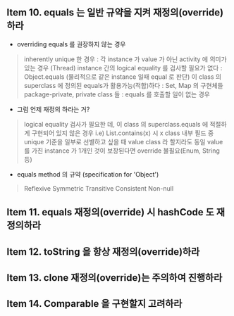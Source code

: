 ## Item 10. equals 는 일반 규약을 지켜 재정의(override)하라

- overriding equals 를 권장하지 않는 경우

> inherently unique 한 경우 : 각 instance 가 value 가 아닌 activity 에 의미가 있는 경우 (Thread)
> instance 간의 logical	equality 를 검사할 필요가 없다 : Object.equals (물리적으로 같은 instance 일때 equal 로 판단)
> 이 class 의 superclass 에 정의된 equals가 활용가능(적합)하다 : Set, Map 의 구현체들
> package-private, private class 들 : equals 를 호출할 일이 없는 경우

- 그럼 언제 재정의 하라는 거?

> logical	equality 검사가 필요한 데, 이 class 의 superclass.equals 에 적절하게 구현되어 있지 않은 경우
> i.e) List.contains(x) 시 x class 내부 필드 중 unique 기준을 일부로 선별하고 싶을 때
> value class 라 할지라도 동일 value 를 가진 instance 가 1개인 것이 보장된다면 override 불필요(Enum, String 등)

- equals method 의 규약 (specification for 'Object')

> Reflexive
> Symmetric
> Transitive
> Consistent
> Non-null

## Item 11. equals 재정의(override) 시 hashCode 도 재정의하라



## Item 12. toString 을 항상 재정의(override)하라

## Item 13. clone 재정의(override)는 주의하여 진행하라

## Item 14. Comparable 을 구현할지 고려하라

